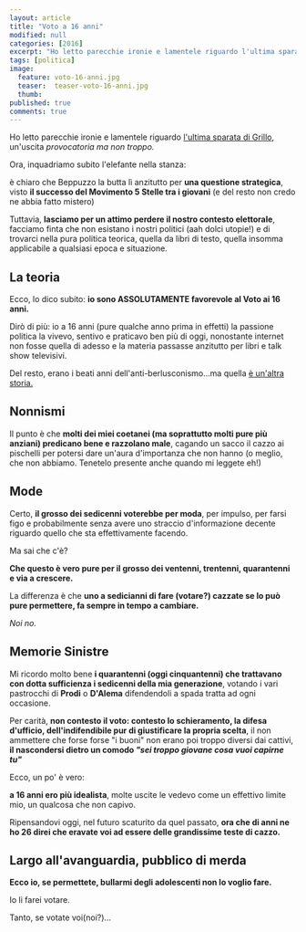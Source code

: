 ```yaml
---
layout: article
title: "Voto a 16 anni"
modified: null
categories: [2016]
excerpt: "Ho letto parecchie ironie e lamentele riguardo l'ultima sparata di Grillo, un'uscita provocatoria ma non troppo..."
tags: [politica]
image: 
  feature: voto-16-anni.jpg
  teaser:  teaser-voto-16-anni.jpg
  thumb: 
published: true
comments: true
---
```


Ho letto parecchie ironie e lamentele riguardo [l'ultima sparata di Grillo](http://www.beppegrillo.it/2016/01/voto_ai_sedicenni_votoa16anni.html), un'uscita _provocatoria ma non troppo._

Ora, inquadriamo subito l'elefante nella stanza: 

è chiaro che Beppuzzo la butta lì anzitutto per **una questione strategica**, visto **il successo del Movimento 5 Stelle tra i giovani** (e del resto non credo ne abbia fatto mistero)

Tuttavia, **lasciamo per un attimo perdere il nostro contesto elettorale**, facciamo finta che non esistano i nostri politici (aah dolci utopie!) e di trovarci nella pura politica teorica, quella da libri di testo, quella insomma applicabile a qualsiasi epoca e situazione.

## La teoria

Ecco, lo dico subito: **io sono ASSOLUTAMENTE favorevole al Voto ai 16 anni.**

Dirò di più: io a 16 anni (pure qualche anno prima in effetti) la passione politica la vivevo, sentivo e praticavo ben più di oggi, nonostante internet non fosse quella di adesso e la materia passasse anzitutto per libri e talk show televisivi.

Del resto, erano i beati anni dell'anti-berlusconismo...ma quella [è un'altra storia.](http://xabacadabra.com/2015/sentire-la-mancanza-di-berlusconi)

## Nonnismi

Il punto è che **molti dei miei coetanei (ma soprattutto molti pure più anziani) predicano bene e razzolano male**, cagando un sacco il cazzo ai pischelli per potersi dare un'aura d'importanza che non hanno (o meglio, che non abbiamo. Tenetelo presente anche quando mi leggete eh!)

## Mode

Certo, **il grosso dei sedicenni voterebbe per moda**, per impulso, per farsi figo e probabilmente senza avere uno straccio d'informazione decente riguardo quello che sta effettivamente facendo.

Ma sai che c'è? 

**Che questo è vero pure per il grosso dei ventenni, trentenni, quarantenni e via a crescere.**

La differenza è che **uno a sedicianni di fare (votare?) cazzate se lo può pure permettere, fa sempre in tempo a cambiare.** 

_Noi no._

## Memorie Sinistre

Mi ricordo molto bene **i quarantenni (oggi cinquantenni) che trattavano con dotta sufficienza i sedicenni della mia generazione**, votando i vari pastrocchi di **Prodi** o **D'Alema** difendendoli a spada tratta ad ogni occasione.

Per carità, **non contesto il voto: contesto lo schieramento, la difesa d'ufficio, dell'indifendibile pur di giustificare la propria scelta**, il non ammettere che forse forse "i buoni" non erano poi troppo diversi dai cattivi, **il nascondersi dietro un comodo _"sei troppo giovane cosa vuoi capirne tu"_**

Ecco, un po' è vero: 

**a 16 anni ero più idealista**, molte uscite le vedevo come un effettivo limite mio, un qualcosa che non capivo. 

Ripensandovi oggi, nel futuro scaturito da quel passato, **ora che di anni ne ho 26 direi che eravate voi ad essere delle grandissime teste di cazzo.**

## Largo all'avanguardia, pubblico di merda

**Ecco io, se permettete, bullarmi degli adolescenti non lo voglio fare.**

Io li farei votare.

Tanto, se votate voi(noi?)...